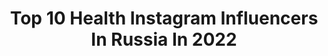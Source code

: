 ---
title: Top 10 Health Instagram Influencers In Russia In 2022
description: >-
  Find top health Instagram influencers in Russia in 2022. Most popular hashtags: #sochifashionweek #mood #giveaway.
platform: Instagram
hits: 260
text_top: Discover the best Instagram profiles on inBeat.
text_bottom: inBeat has 260 Instagram influencers like this in Russia for you to collaborate.
profiles:
  - username: "married.my.enemy"
    fullname: >-
      УСЫНОВЛЕНИЕ 🍀 БЕРЕМЕННОСТЬ
    bio: >-
      Виктория Привезла американца в РФ Стань лучше, помогая другим Сотрудничать @married.my.enemy.pr Строю 🏥 для бедных @health2help Поддержи нашу работу:
    location: "Russia"
    followers: 12295
    engagement: 1287
    commentsToLikes: 0.073201
    id: ck6udx4oznmek0j71o984ijbp
    verified: false
    hashtags: "#newfoodwave, #glutenfree, #sexypreggy, #pregnant"
  - username: "joytodorova"
    fullname: >-
      Radost Todorova
    bio: >-
      👑Miss Universe 🇧🇬 book & food lover📚 🎥Let’s live a happy & healthy life together🐣 🎬 YouTube channel👇
    location: "Russia"
    followers: 76858
    engagement: 489
    commentsToLikes: 0.306696
    id: ck6u99hw2w94w0j715q9hp5wb
    verified: true
    hashtags: "#gift, #spon, #giveaway, #youareworthitbox"
  - username: "elena.infinity"
    fullname: >-
      •𝗘𝗟𝗘𝗡𝗔•𝗠𝗢𝗦𝗖𝗢𝗪•
    bio: >-
      📈BusinessWoman/Founder @infinity_italy @infinity_italy_msc 𝗦𝘁𝘆𝗹𝗶𝘀𝘁/NEW LOOK EVERY DAY 🌱HEALTHY/🏃🏼‍♀️SPORT @elena.infinity.beauty
    location: "Russia"
    followers: 181831
    engagement: 263
    commentsToLikes: 0.233000
    id: ck6tvw4daolt50j71vvbonj4a
    verified: false
    hashtags: "#sochifashionweek, #outfit, #lookoftheday, #autumnvibes"
  - username: "julia_bel_la"
    fullname: >-
      Girl in glasses👓🔥🔥🔥
    bio: >-
      Not a motivator🚫 Not a fitness trainer🚫 Not a Healthy Diet Coach🚫
    location: "Russia"
    followers: 60957
    engagement: 403
    commentsToLikes: 0.036513
    id: ck6uhkd849mi00j7106iu8l7k
    verified: false
    hashtags: ""
  - username: "tati_vk"
    fullname: >-
      Tatiana Korsakova
    bio: >-
      Founder of @vaara_studio ✉️tatiana@vaara.com My health&beauty blog: @myhandbookmag
    location: "Russia"
    followers: 800588
    engagement: 296
    commentsToLikes: 0.018472
    id: ck1394fr7jgyy0i19r53kfuto
    verified: true
    hashtags: "#iwish, #worldmentalhealthday, #gifted"
  - username: "nastya_konovalova"
    fullname: >-
      Анастасия / Растяжка / Самара
    bio: >-
      Сертифицированный тренер Основатель студии растяжки @healthy_stretching Для связи📲👇🏻
    location: "Russia"
    followers: 5869
    engagement: 541
    commentsToLikes: 0.114479
    id: ck5bwa931lb3n0i116rph7o9k
    verified: false
    hashtags: ""
  - username: "irengrot"
    fullname: >-
      I R E N • G R O T
    bio: >-
      traveller, visual creator, health coach motocross camerawomen @grotfilms irengrot@gmail.com📍Arco, Italy профессиональная зож техника👇🏽
    location: "Russia"
    followers: 52329
    engagement: 192
    commentsToLikes: 0.039806
    id: ck5zihqgtfq880i14txolpq5x
    verified: false
    hashtags: ""
  - username: "uzelkova.marina"
    fullname: >-
      Боржемская Марина
    bio: >-
      Похудение👇 @insta_borzhemsky Дневники питания👇 @by_borzhemsky Рецепты👇 @borzhemsky_healthy_food Тренер "Зважені та щасливі"💪 на @stbua Ссылка сайта👇
    location: "Russia"
    followers: 468250
    engagement: 188
    commentsToLikes: 0.044716
    id: ck5hdd22tmrdh0i11a81k7d1i
    verified: true
    hashtags: "#tefal, #unice, #fall, #love"
  - username: "koval_life"
    fullname: >-
      АННА КОВАЛЬ
    bio: >-
      Healthy-girl🌿Fitness model 💪🏽 Оставайся со мной🤗здесь полезно😉 Твоя программа здорового питания 👇🏽 Novosibirsk
    location: "Russia"
    followers: 93307
    engagement: 198
    commentsToLikes: 0.226868
    id: ck6ugdgi02dd70j713vrkdy1r
    verified: false
    hashtags: "#goldapple"
  - username: "m.a.r.i.a.y.m"
    fullname: >-
      М А Р Ь Я М
    bio: >-
      Fashion | Lifestyle | Beauty | Health Уход за волосами @m.y.b.e.a.u.t.y ✉️ direct
    location: "Russia"
    followers: 199712
    engagement: 232
    commentsToLikes: 0.014209
    id: ck134evvzw3y30i19ekxs3m0d
    verified: false
    hashtags: "#happy, #november, #candelagentlelasepro, #friday"
---